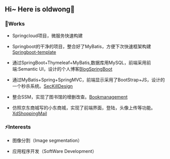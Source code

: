 ## Hi~ Here is oldwong👋 

### 📝Works
- Springcloud项目，微服务快速构建

- Springboot的干净的项目，整合好了MyBatis，方便下次快速框架构建[Springboot-template](https://github.com/oldwang77/springboot-template)

- 通过SpringBoot+Thymeleaf+MyBatis,数据库用MySQL，前端采用前端:Semantic UI，设计的个人博客[BlogSpringBoot](https://github.com/oldwang77/LightBlog_SpringBoot)

- 通过MyBatis+Spring+SpringMVC，前端显示采用了BootStrap+JS，设计的一个秒杀系统。[SecKillDesign](https://github.com/oldwang77/SecKillDesign) 

- 整合SSM，实现了图书馆的增删改查。[Bookmanagement](https://github.com/oldwang77/BookManagement)

- 仿照京东商城写的小东商城，实现了前端界面，登陆，头像上传等功能。[XdShoppingMail](https://github.com/oldwang77/xd-parent) 

### ⚡Interests

- 图像分割（Image segmentation）

- 应用程序开发（SoftWare Development）

